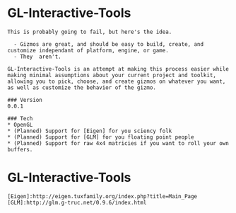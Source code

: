 # GL-Interactive-Tools

    This is probably going to fail, but here's the idea.

      - Gizmos are great, and should be easy to build, create, and customize independant of platform, engine, or game.
      - They  aren't.
    
    GL-Interactive-Tools is an attempt at making this process easier while making minimal assumptions about your current project and toolkit, allowing you to pick, choose, and create gizmos on whatever you want, as well as customize the behavior of the gizmo.
    
    ### Version
    0.0.1
    
    ### Tech
    * OpenGL
    * (Planned) Support for [Eigen] for you sciency folk
    * (Planned) Support for [GLM] for you floating point people
    * (Planned) Support for raw 4x4 matricies if you want to roll your own buffers.
    
    
# GL-Interactive-Tools
    [Eigen]:http://eigen.tuxfamily.org/index.php?title=Main_Page
    [GLM]:http://glm.g-truc.net/0.9.6/index.html
